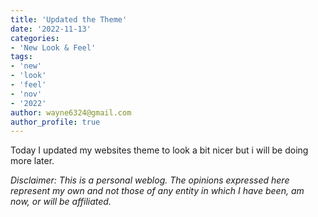 ```yaml
---
title: 'Updated the Theme'
date: '2022-11-13'
categories:
- 'New Look & Feel'
tags:
- 'new'
- 'look'
- 'feel'
- 'nov'
- '2022'
author: wayne6324@gmail.com
author_profile: true
---
```


Today I updated my websites theme to look a bit nicer but i will be doing more later.

<!-- more -->

_Disclaimer: This is a personal weblog. The opinions expressed here represent my own and not those of any entity in which I have been, am now, or will be affiliated._